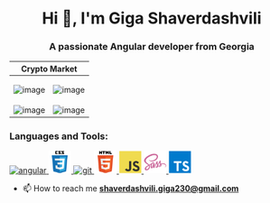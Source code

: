 
<h1 align="center">Hi 👋, I'm Giga Shaverdashvili</h1>
<h3 align="center">A passionate Angular developer from Georgia</h3>


<table>
  <thead>
    <tr>
      <th colspan="2">Crypto Market</th>
    </tr>
  </thead>
  <tbody>
    <tr>
      <td>
        
  ![image](https://github.com/ssskdaviss/ssskdaviss/assets/104073066/29cfa6af-62ed-4720-ac05-fcc5ec967628)
</td>
      <td>
        
  ![image](https://github.com/ssskdaviss/ssskdaviss/assets/104073066/d53cce32-16b3-4940-a734-f2f8cedf969c)</td>
    </tr>
    <tr>
      <td>![image](https://github.com/ssskdaviss/ssskdaviss/assets/104073066/499ac5fc-9b7b-474c-bacf-2d8c488a88f1)</td>
      <td>![image](https://github.com/ssskdaviss/ssskdaviss/assets/104073066/f860fb6a-614a-4bbd-99ca-c5d36c9a6e64)</td>
    </tr>
  </tbody>
</table>


<h3 align="left">Languages and Tools:</h3>
<p align="left"> <a href="https://angular.io" target="_blank" rel="noreferrer"> <img src="https://angular.io/assets/images/logos/angular/angular.svg" alt="angular" width="40" height="40"/> </a> <a href="https://www.w3schools.com/css/" target="_blank" rel="noreferrer"> <img src="https://raw.githubusercontent.com/devicons/devicon/master/icons/css3/css3-original-wordmark.svg" alt="css3" width="40" height="40"/> </a> <a href="https://git-scm.com/" target="_blank" rel="noreferrer"> <img src="https://www.vectorlogo.zone/logos/git-scm/git-scm-icon.svg" alt="git" width="40" height="40"/> </a> <a href="https://www.w3.org/html/" target="_blank" rel="noreferrer"> <img src="https://raw.githubusercontent.com/devicons/devicon/master/icons/html5/html5-original-wordmark.svg" alt="html5" width="40" height="40"/> </a> <a href="https://developer.mozilla.org/en-US/docs/Web/JavaScript" target="_blank" rel="noreferrer"> <img src="https://raw.githubusercontent.com/devicons/devicon/master/icons/javascript/javascript-original.svg" alt="javascript" width="40" height="40"/> </a> <a href="https://sass-lang.com" target="_blank" rel="noreferrer"> <img src="https://raw.githubusercontent.com/devicons/devicon/master/icons/sass/sass-original.svg" alt="sass" width="40" height="40"/> </a> <a href="https://www.typescriptlang.org/" target="_blank" rel="noreferrer"> <img src="https://raw.githubusercontent.com/devicons/devicon/master/icons/typescript/typescript-original.svg" alt="typescript" width="40" height="40"/> </a> </p>



- 📫 How to reach me **shaverdashvili.giga230@gmail.com**
